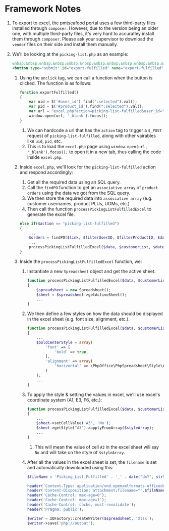 # Framework Notes
1. To export to excel, the pmtseafood portal uses a few third-party files installed through `composer`. However, due to the version being an older one, with multiple third-party files, it's very hard to accuratley install them through `composer`. Please ask your supervisor to download the `vendor` files on their side and install them manually.

1. We'll be looking at the `picking-list.php` as an example:
    ```html
    &nbsp;&nbsp;&nbsp;&nbsp;&nbsp;&nbsp;&nbsp;&nbsp;&nbsp;&nbsp;&nbsp;&nbsp;
    <button type="submit" id="export-fulfilled" name="export-fulfilled" onclick="exportFulfilled()" class="btn mr-1 rounded-0 btn-dark border">Export Fulfilled</button>
    ```
    1. Using the `onclick` tag, we can call a function when the button is clicked. The function is as follows:
        ```php
        function exportFulfilled() 
        {
            var uid = $('#user_id').find(":selected").val();
            var pid = $('#product_id').find(":selected").val();
            var url = "excel.php?action=picking-list-fulfilled&user_id="+uid+"&product_id="+pid+"&date-filter="+$("#datepicker").val();
            window.open(url, '_blank').focus();
        }
        ```
        1. We can hardcode a url that has the `action` tag to trigger a `$_POST` request of `picking-list-fulfilled`, along with other vairables like `uid`, `pid`, etc.
        1. This is to load the `excel.php` page using `window.open(url, '_blank').focus();` to open it in a new tab, thus calling the code inside `excel.php`.

    1. Inside `excel.php`, we'll look for the `picking-list-fulfilled` action and respond accordingly:
        1. Get all the required data using an SQL query. 
        1. Call the `findPO` function to get an `associative array` of `product orders` using the data we got from the SQL query.
        1. We then store the required data into `associative array` (e.g. customer usernames, product PLUs, UOMs, etc.)
        1. Then call the function `processPickingListFulfilledExcel` to generate the excel file.
        ```php
        else if($action == "picking-list-fulfilled") 
        {
            ...
            $orders = findPO($link, $filterUserID, $filterProductID, $dateFilter);
            ...
            processPickingListFulfilledExcel($data, $customerList, $dateFilter);
        }
        ```
    1. Inside the `processPickingListFulfilledExcel` function, we:
        1. Instantiate a new `Spreadsheet` object and get the active sheet.
            ```php
            function processPickingListFulfilledExcel($data, $customerList, $date) 
            {
                $spreadsheet = new Spreadsheet();
                $sheet = $spreadsheet->getActiveSheet();
                ...
            }
            ```
        1. We then define a few styles on how the data should be displayed in the excel sheet (e.g. font size, alignment, etc.).
            ```php
            function processPickingListFulfilledExcel($data, $customerList, $date) 
            {
                ...
                $boldCenterStyle = array(
                    'font' => [
                        'bold' => true,
                    ],
                    'alignment' => array(
                        'horizontal' => \PhpOffice\PhpSpreadsheet\Style\Alignment::HORIZONTAL_CENTER,
                    )
                );
                ...
            }
            ```
        1. To apply the style & setting the values in excel, we'll use excel's coordinate system (A1, E3, F6, etc.):
            ```php
            function processPickingListFulfilledExcel($data, $customerList, $date) 
            {
                ...
                $sheet->setCellValue('A3', 'No');
                $sheet->getStyle("A3")->applyFromArray($styleArray);
                ...
            }
            ```
            1. This will mean the value of cell `A3` in the excel sheet will say `No` and will take on the style of `$styleArray`.

        1. After all the values in the excel sheet is set, the `filename` is set and automatically downloaded using this:
            ```php
            $fileName = 'Picking_List_Fulfilled' . '_' . date("dmY", strtotime($date)).".xlsx";
            
            header('Content-Type: application/vnd.openxmlformats-officedocument.spreadsheetml.sheet');
            header('Content-Disposition: attachment;filename="'.$fileName.'"');
            header('Cache-Control: max-age=0');
            header('Cache-Control: max-age=1');
            header('Cache-Control: cache, must-revalidate');
            header('Pragma: public');

            $writer = IOFactory::createWriter($spreadsheet, 'Xlsx');
            $writer->save('php://output');
            ```